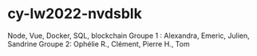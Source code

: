 # cy-lw2022-nvdsblk
Node, Vue, Docker, SQL, blockchain
Groupe 1 : Alexandra, Emeric, Julien, Sandrine
Groupe 2: Ophélie R., Clément, Pierre H., Tom 
